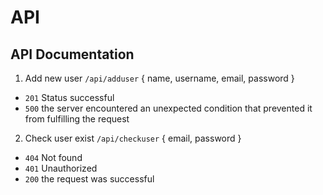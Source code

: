 # API 

##  API Documentation

1. Add new user `/api/adduser` { name, username, email, password }
- `201` Status successful
- `500` the server encountered an unexpected condition that prevented it from fulfilling the request


2. Check user exist `/api/checkuser` { email, password }
- `404` Not found
- `401` Unauthorized
- `200` the request was successful
